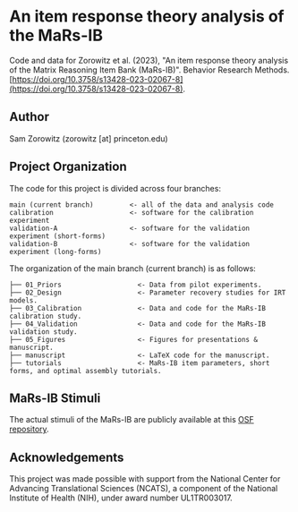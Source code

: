 # An item response theory analysis of the MaRs-IB

Code and data for Zorowitz et al. (2023), "An item response theory analysis of the Matrix Reasoning Item Bank (MaRs-IB)". Behavior Research Methods. [https://doi.org/10.3758/s13428-023-02067-8](https://doi.org/10.3758/s13428-023-02067-8).

## Author
Sam Zorowitz (zorowitz [at] princeton.edu)

## Project Organization

The code for this project is divided across four branches:

    main (current branch)         <- all of the data and analysis code
    calibration                   <- software for the calibration experiment
    validation-A                  <- software for the validation experiment (short-forms)
    validation-B                  <- software for the validation experiment (long-forms)

The organization of the main branch (current branch) is as follows:

    ├── 01_Priors                   <- Data from pilot experiments.
    ├── 02_Design                   <- Parameter recovery studies for IRT models.
    ├── 03_Calibration              <- Data and code for the MaRs-IB calibration study. 
    ├── 04_Validation               <- Data and code for the MaRs-IB validation study. 
    ├── 05_Figures                  <- Figures for presentations & manuscript.
    ├── manuscript                  <- LaTeX code for the manuscript.
    ├── tutorials                   <- MaRs-IB item parameters, short forms, and optimal assembly tutorials.

## MaRs-IB Stimuli 

The actual stimuli of the MaRs-IB are publicly available at this [OSF repository](https://osf.io/g96f4/). 

## Acknowledgements

This project was made possible with support from the National Center for Advancing Translational Sciences (NCATS), a component of the National Institute of Health (NIH), under award number UL1TR003017.
